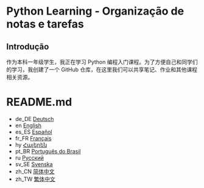 # Python Learning - Organização de notas e tarefas
## Introdução
作为本科一年级学生，我正在学习 Python 编程入门课程。为了方便自己和同学们的学习，我创建了一个 GitHub 仓库，在这里我们可以共享笔记、作业和其他课程相关资源。
# README.md
- de_DE [Deutsch](README.de_DE.md)
- en [English](README.md)
- es_ES [Español](README.es_ES.md)
- fr_FR [Français](README.fr_FR.md)
- hy [Հայերեն](README.hy.md)
- pt_BR [Português do Brasil](README.pt_BR.md)
- ru [Русский](README.ru.md)
- sv_SE [Svenska](README.sv_SE.md)
- zh_CN [简体中文](README.zh_CN.md)
- zh_TW [繁体中文](README.zh_TW.md)
